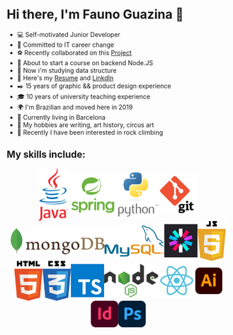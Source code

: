 # Hi there, I'm Fauno Guazina 👋  

- 💻 Self-motivated Junior Developer
- 🎯 Committed to IT career change
- ⚽ Recently collaborated on this [Project](https://github.com/it-academyproject/ITProject-Soccer-Backend)
- 🔭 About to start a course on backend Node.JS
- 📓 Now i'm studying data structure
- 📃 Here's my [Resume](https://drive.google.com/file/d/1xyfurLD28w_6fWQe3NeignB68M4o-CVN/view) and [LinkdIn](https://www.linkedin.com/in/fauno-guazina/?locale=en_US)
- ✒️ 15 years of graphic && product design experience
- 🎓 10 years of university teaching experience
- 🌍 I'm Brazilian and moved here in 2019
- 🏡 Currently living in Barcelona
- 🎨 My hobbies are writing, art history, circus art
- 🗻 Recently I have been interested in rock climbing


## My skills include: 

<span style="align-items:center;display:flex;flex-direction:row;flex-wrap:wrap;justify-content: center;">
  <img title="Java" alt="Java" src="https://github.com/FaunoGuazina/FaunoGuazina/blob/main/Logos/java.png" height="120" />  
  <img title="Spring" alt="Spring" src="https://github.com/FaunoGuazina/FaunoGuazina/blob/main/Logos/spring2.png" height="100" />
  <img title="Python" alt="Python" src="https://github.com/FaunoGuazina/FaunoGuazina/blob/main/Logos/python.png" height="100" />
  <img title="Git" alt="Git" src="https://github.com/FaunoGuazina/FaunoGuazina/blob/main/Logos/git2.png" height="90" />
<br><br>
  <img title="MongoDB" alt="MongoDB" src="https://github.com/FaunoGuazina/FaunoGuazina/blob/main/Logos/mongodb.png" height="60" />
  <img title="MySQL" alt="MySQL" src="https://github.com/FaunoGuazina/FaunoGuazina/blob/main/Logos/MySQL.png" height="70" />
<br><br>
  <img title="JWT" alt="JWT" src="https://github.com/FaunoGuazina/FaunoGuazina/blob/main/Logos/jwt.png" height="75" />
  <img title="JavaScript" alt="JavaScript" src="https://github.com/FaunoGuazina/FaunoGuazina/blob/main/Logos/javascript.png" height="90" />
  <img title="HTML5" alt="HTML5" src="https://github.com/FaunoGuazina/FaunoGuazina/blob/main/Logos/html5.png" height="90" />
  <img title="CSS3" alt="CSS3" src="https://github.com/FaunoGuazina/FaunoGuazina/blob/main/Logos/css3.png" height="90" />
<br><br>
  <img title="TypeScript" alt="TypeScript" src="https://github.com/FaunoGuazina/FaunoGuazina/blob/main/Logos/typescript.png" height="75" />
  <img title="Node.JS" alt="Node.JS" src="https://github.com/FaunoGuazina/FaunoGuazina/blob/main/Logos/nodejs.png" height="75" />
  <img title="React" alt="React" src="https://github.com/FaunoGuazina/FaunoGuazina/blob/main/Logos/react.png" height="75" />
 <br><br>
  <img title="illustrator" alt="illustrator" src="https://github.com/FaunoGuazina/FaunoGuazina/blob/main/Logos/adobe-illustrator.png" height="60" />
  <img title="indesign" alt="indesign" src="https://github.com/FaunoGuazina/FaunoGuazina/blob/main/Logos/adobe-indesign.png" height="60" />
  <img title="photoshop" alt="photoshop" src="https://github.com/FaunoGuazina/FaunoGuazina/blob/main/Logos/adobe-photoshop.png" height="60" />
</span>
